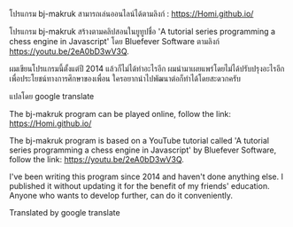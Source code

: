 โปรแกรม bj-makruk สามารถเล่นออนไลน์ได้ตามลิงก์ : https://Homi.github.io/

โปรแกรม  bj-makruk  สร้างตามคลิปสอนในยูทูปชื่อ 'A tutorial series programming a chess engine in Javascript' โดย Bluefever Software ตามลิงก์ https://youtu.be/2eA0bD3wV3Q.

ผมเขียนโปรแกรมนี้ตั้งแต่ปี 2014 แล้วก็ไม่ได้ทำอะไรอีก ผมนำมาเผยแพร่โดยไม่ได้ปรับปรุงอะไรอีกเพื่อประโยชน์ทางการศึกษาของเพื่อน ใครอยากนำไปพัฒนาต่อก็ทำได้โดยสะดวกครับ

แปลโดย google translate


The bj-makruk program can be played online, follow the link: https://Homi.github.io/

The bj-makruk program is based on a YouTube tutorial called 'A tutorial series programming a chess engine in Javascript' by Bluefever Software, follow the link: https://youtu.be/2eA0bD3wV3Q.

I've been writing this program since 2014 and haven't done anything else. I published it without updating it for the benefit of my friends' education. Anyone who wants to develop further, can do it conveniently.

Translated by google translate
